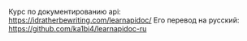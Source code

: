 Курс по документированию api: https://idratherbewriting.com/learnapidoc/
Его перевод на русский: https://github.com/ka1bi4/learnapidoc-ru